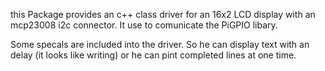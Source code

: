 this Package provides an c++ class driver for an 16x2 LCD display with an mcp23008 i2c connector.
It use to comunicate the PiGPIO libary.

Some specals are included into the driver.
So he can display text with an delay (it looks like writing) or he can pint completed lines at one time.
